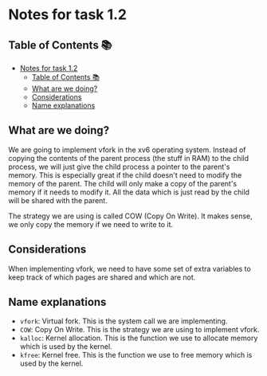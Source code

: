 # Notes for task 1.2

## Table of Contents 📚

- [Notes for task 1.2](#notes-for-task-12)
  - [Table of Contents 📚](#table-of-contents-)
  - [What are we doing?](#what-are-we-doing)
  - [Considerations](#considerations)
  - [Name explanations](#name-explanations)

## What are we doing?

We are going to implement vfork in the xv6 operating system.
Instead of copying the contents of the parent process (the stuff in RAM) to the child process, we will just give the child process a pointer to the parent's memory.
This is especially great if the child doesn't need to modify the memory of the parent.
The child will only make a copy of the parent's memory if it needs to modify it.
All the data which is just read by the child will be shared with the parent.

The strategy we are using is called COW (Copy On Write). It makes sense, we only copy the memory if we need to write to it.

## Considerations

When implementing vfork, we need to have some set of extra variables to keep track of which pages are shared and which are not.

## Name explanations

- `vfork`: Virtual fork. This is the system call we are implementing.
- `COW`: Copy On Write. This is the strategy we are using to implement vfork.
- `kalloc`: Kernel allocation. This is the function we use to allocate memory which is used by the kernel.
- `kfree`: Kernel free. This is the function we use to free memory which is used by the kernel.
